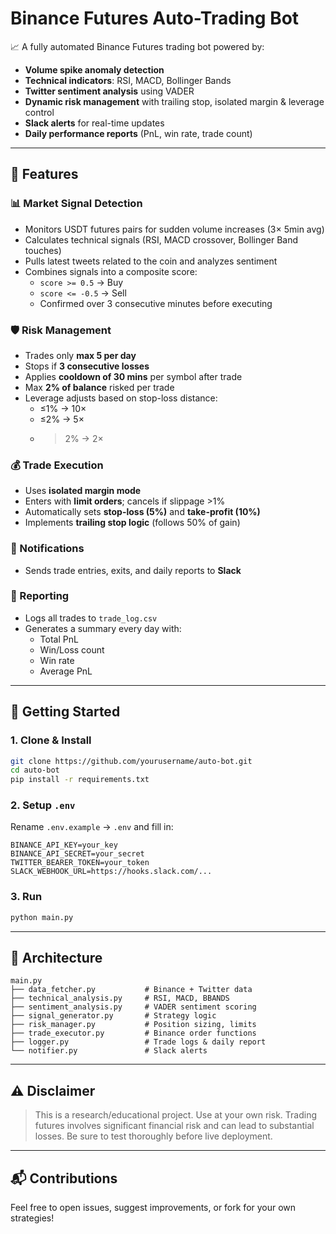 # Binance Futures Auto-Trading Bot

📈 A fully automated Binance Futures trading bot powered by:

- **Volume spike anomaly detection**
- **Technical indicators**: RSI, MACD, Bollinger Bands
- **Twitter sentiment analysis** using VADER
- **Dynamic risk management** with trailing stop, isolated margin & leverage control
- **Slack alerts** for real-time updates
- **Daily performance reports** (PnL, win rate, trade count)

---

## 🔧 Features

### 📊 Market Signal Detection

- Monitors USDT futures pairs for sudden volume increases (3× 5min avg)
- Calculates technical signals (RSI, MACD crossover, Bollinger Band touches)
- Pulls latest tweets related to the coin and analyzes sentiment
- Combines signals into a composite score:
  - `score >= 0.5` → Buy
  - `score <= -0.5` → Sell
  - Confirmed over 3 consecutive minutes before executing

### 🛡 Risk Management

- Trades only **max 5 per day**
- Stops if **3 consecutive losses**
- Applies **cooldown of 30 mins** per symbol after trade
- Max **2% of balance** risked per trade
- Leverage adjusts based on stop-loss distance:
  - ≤1% → 10×
  - ≤2% → 5×
  - > 2% → 2×

### 💰 Trade Execution

- Uses **isolated margin mode**
- Enters with **limit orders**; cancels if slippage >1%
- Automatically sets **stop-loss (5%)** and **take-profit (10%)**
- Implements **trailing stop logic** (follows 50% of gain)

### 📢 Notifications

- Sends trade entries, exits, and daily reports to **Slack**

### 📄 Reporting

- Logs all trades to `trade_log.csv`
- Generates a summary every day with:
  - Total PnL
  - Win/Loss count
  - Win rate
  - Average PnL

---

## 🚀 Getting Started

### 1. Clone & Install

```bash
git clone https://github.com/yourusername/auto-bot.git
cd auto-bot
pip install -r requirements.txt
```

### 2. Setup `.env`

Rename `.env.example` → `.env` and fill in:

```env
BINANCE_API_KEY=your_key
BINANCE_API_SECRET=your_secret
TWITTER_BEARER_TOKEN=your_token
SLACK_WEBHOOK_URL=https://hooks.slack.com/...
```

### 3. Run

```bash
python main.py
```

---

## 🧠 Architecture

```
main.py
├── data_fetcher.py           # Binance + Twitter data
├── technical_analysis.py     # RSI, MACD, BBANDS
├── sentiment_analysis.py     # VADER sentiment scoring
├── signal_generator.py       # Strategy logic
├── risk_manager.py           # Position sizing, limits
├── trade_executor.py         # Binance order functions
├── logger.py                 # Trade logs & daily report
└── notifier.py               # Slack alerts
```

---

## ⚠️ Disclaimer

> This is a research/educational project. Use at your own risk. Trading futures involves significant financial risk and can lead to substantial losses. Be sure to test thoroughly before live deployment.

---

## 📬 Contributions

Feel free to open issues, suggest improvements, or fork for your own strategies!
